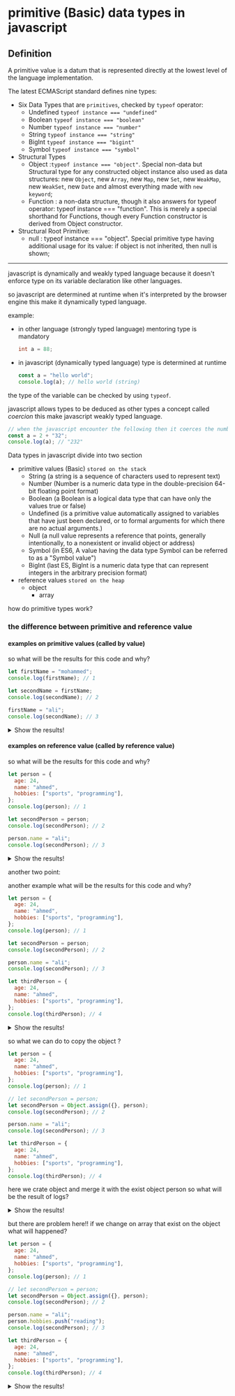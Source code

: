 # primitive (Basic) data types in javascript

## Definition

A primitive value is a datum that is represented directly at the lowest level of the language implementation.

The latest ECMAScript standard defines nine types:

- Six Data Types that are `primitives`, checked by `typeof` operator:
  - Undefined `typeof instance === "undefined"`
  - Boolean `typeof instance === "boolean"`
  - Number `typeof instance === "number"`
  - String `typeof instance === "string"`
  - BigInt `typeof instance === "bigint"`
  - Symbol `typeof instance === "symbol"`
- Structural Types
  - Object :`typeof instance === "object"`. Special non-data but Structural type for any constructed object instance also used as data structures: new `Object`, new `Array`, new `Map`, new `Set`, new `WeakMap`, new `WeakSet`, new `Date` and almost everything made with `new keyword`;
  - Function : a non-data structure, though it also answers for typeof operator: typeof instance === "function". This is merely a special shorthand for Functions, though every Function constructor is derived from Object constructor.
- Structural Root Primitive:
  - null : typeof instance === "object". Special primitive type having additional usage for its value: if object is not inherited, then null is shown;

---

javascript is dynamically and weakly typed language because it doesn't enforce type on its variable declaration like other languages.

so javascript are determined at runtime when it's interpreted by the browser engine this make it dynamically typed language.

example:

- in other language (strongly typed language) mentoring type is mandatory

  ```c
  int a = 88;
  ```

- in javascript (dynamically typed language) type is determined at runtime

  ```js
  const a = "hello world";
  console.log(a); // hello world (string)
  ```

the type of the variable can be checked by using `typeof`.

javascript allows types to be deduced as other types a concept called _coercion_ this make javascript weakly typed language.

```js
// when the javascript encounter the following then it coerces the number into a string
const a = 2 + "32";
console.log(a); // "232"
```

Data types in javascript divide into two section

- primitive values (Basic) `stored on the stack`
  - String (a string is a sequence of characters used to represent text)
  - Number (Number is a numeric data type in the double-precision 64-bit floating point format)
  - Boolean (a Boolean is a logical data type that can have only the values true or false)
  - Undefined (is a primitive value automatically assigned to variables that have just been declared, or to formal arguments for which there are no actual arguments.)
  - Null (a null value represents a reference that points, generally intentionally, to a nonexistent or invalid object or address)
  - Symbol (in ES6, A value having the data type Symbol can be referred to as a "Symbol value")
  - BigInt (last ES, BigInt is a numeric data type that can represent integers in the arbitrary precision format)
- reference values `stored on the heap`
  - object
    - array

how do primitive types work?

### the difference between primitive and reference value

#### examples on primitive values (called by value)

so what will be the results for this code and why?

```js
let firstName = "mohammed";
console.log(firstName); // 1

let secondName = firstName;
console.log(secondName); // 2

firstName = "ali";
console.log(secondName); // 3
```

<details>
<summary>Show the results!</summary>
the results will be

1- `"mohammed"`

2- `"mohammed"`

3- `"mohammed"`

so why the third log didn't change to ali?

because the `firstName` type is a `string` and it's a primitive value and the primitive value copied by its value so when we assigned `firstName` to the `secondName` it's actually take the content (value) of the `firstName` (mohammed) and copy it (based it) as a value for the `secondName` so now we have _two names_ in our memory and when we reassigned `firstName` to `ali` so we changed one of these two values `firstName` and the `secondName` still is `mohammed`

</details>

#### examples on reference value (called by reference value)

so what will be the results for this code and why?

```js
let person = {
  age: 24,
  name: "ahmed",
  hobbies: ["sports", "programming"],
};
console.log(person); // 1

let secondPerson = person;
console.log(secondPerson); // 2

person.name = "ali";
console.log(secondPerson); // 3
```

<details>
<summary>Show the results!</summary>
the results will be

```js
// 1
{age: 24, name: "ahmed", hobbies: ["sports", "programming"]}

// 2
{age: 24, name: "ahmed", hobbies: ["sports", "programming"]}

// 3
{age: 24, name: "ali", hobbies: ["sports", "programming"]}

```

so why the third log change from the second? (this work different from the first example!)

here we change the name of person not the name of the secondPerson so why it change also in the secondPerson?

that's happened because objects in javascript are reference type

so here when we assigned person to secondPerson the actual object is not copied and the new variable pointed to the same place (object) so now we have to variable pointed to the same place (object) so when we changed the name of the person object the value also "changed" in secondPerson theoretically (actually it is one object in the memory), see the picture below

</details>

another two point:

another example what will be the results for this code and why?

```js
let person = {
  age: 24,
  name: "ahmed",
  hobbies: ["sports", "programming"],
};
console.log(person); // 1

let secondPerson = person;
console.log(secondPerson); // 2

person.name = "ali";
console.log(secondPerson); // 3

let thirdPerson = {
  age: 24,
  name: "ahmed",
  hobbies: ["sports", "programming"],
};
console.log(thirdPerson); // 4
```

<details>
<summary>Show the results!</summary>
the results will be

```js
// 1
{age: 24, name: "ahmed", hobbies: ["sports", "programming"]}

// 2
{age: 24, name: "ahmed", hobbies: ["sports", "programming"]}

// 3
{age: 24, name: "ali", hobbies: ["sports", "programming"]}

// 4
{age: 24, name: "ahmed", hobbies: ["sports", "programming"]}
```

so why thirdPerson does not change here?
alright it have the same keys and values but this is not matter, here we defined a new object regardless what it is contain that's mean we create a new object on the memory (heap) and there is no relation with the old object.

</details>

so what we can do to copy the object ?

```js
let person = {
  age: 24,
  name: "ahmed",
  hobbies: ["sports", "programming"],
};
console.log(person); // 1

// let secondPerson = person;
let secondPerson = Object.assign({}, person);
console.log(secondPerson); // 2

person.name = "ali";
console.log(secondPerson); // 3

let thirdPerson = {
  age: 24,
  name: "ahmed",
  hobbies: ["sports", "programming"],
};
console.log(thirdPerson); // 4
```

here we crate object and merge it with the exist object person so what will be the result of logs?

<details>
<summary>Show the results!</summary>
the results will be

```js
// 1
{age: 24, name: "ahmed", hobbies: ["sports", "programming"]}

// 2
{age: 24, name: "ahmed", hobbies: ["sports", "programming"]}

// 3
{age: 24, name: "ahmed", hobbies: ["sports", "programming"]}

// 4
{age: 24, name: "ahmed", hobbies: ["sports", "programming"]}
```

so here we copied the object and this make it in a new place in the memory like the previous example

</details>

but there are problem here!!
if we change on array that exist on the object what will happened?

```js
let person = {
  age: 24,
  name: "ahmed",
  hobbies: ["sports", "programming"],
};
console.log(person); // 1

// let secondPerson = person;
let secondPerson = Object.assign({}, person);
console.log(secondPerson); // 2

person.name = "ali";
person.hobbies.push("reading");
console.log(secondPerson); // 3

let thirdPerson = {
  age: 24,
  name: "ahmed",
  hobbies: ["sports", "programming"],
};
console.log(thirdPerson); // 4
```

<details>
<summary>Show the results!</summary>
the results will be

```js
// 1
{age: 24, name: "ahmed", hobbies: ["sports", "programming"]}

// 2
{age: 24, name: "ahmed", hobbies: ["sports", "programming"]}

// 3
{age: 24, name: "ahmed", hobbies: ["sports", "programming", "reading"]}

// 4
{age: 24, name: "ahmed", hobbies: ["sports", "programming"]}
```

so what happened here!!!
when we copied all the properties and the array also reference types and Object.assign does not crate a deep clone so the hobbies here riffed to the old one as we explained in the second example about reference values

so if you really need to clone the object you need to clone all the properties manually or use third party libraries to make deep clone.

</details>

